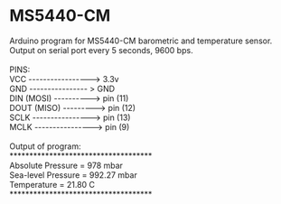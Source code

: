 # MS5440-CM
Arduino program for MS5440-CM barometric and temperature sensor.<br>
Output on serial port every 5 seconds, 9600 bps.<br>
<br>
PINS:
<br>
VCC -----------------> 3.3v<br>
GND ---------------- > GND<br>
DIN (MOSI) ----------> pin (11)<br>
DOUT (MISO) ---------> pin (12)<br>
SCLK ----------------> pin (13)<br>
MCLK ----------------> pin (9)<br>
<br>
Output of program:<br>
************************************<br>
Absolute Pressure =    978 mbar<br>
Sea-level Pressure =    992.27 mbar<br>
Temperature = 21.80 C<br>
************************************<br>
